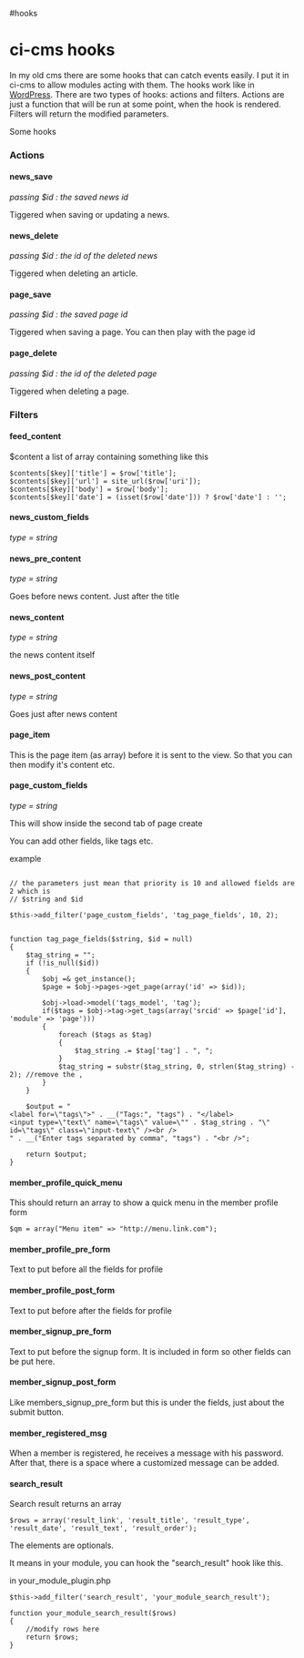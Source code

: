 #hooks

# ci-cms hooks #

In my old cms there are some hooks that can catch events easily. I put it in ci-cms to allow modules acting with them. The hooks work like in [WordPress](http://codex.wordpress.org/Plugin_API). There are two types of hooks: actions and filters. Actions are just a function that will be run at some point, when the hook is rendered. Filters will return the modified parameters.

Some hooks

### Actions ###
#### news\_save ####
_passing $id : the saved news id_

Tiggered when saving or updating a news.

#### news\_delete ####
_passing $id : the id of the deleted news_

Tiggered when deleting an article.

#### page\_save ####
_passing $id : the saved page id_

Tiggered when saving a page. You can then play with the page id

#### page\_delete ####
_passing $id : the id of the deleted page_

Tiggered when deleting a page.
### Filters ###

#### feed\_content ####

$content
a list of array containing something like this

```
$contents[$key]['title'] = $row['title'];
$contents[$key]['url'] = site_url($row['uri']);
$contents[$key]['body'] = $row['body'];
$contents[$key]['date'] = (isset($row['date'])) ? $row['date'] : '';
```

#### news\_custom\_fields ####
_type = string_

#### news\_pre\_content ####
_type = string_

Goes before news content. Just after the title

#### news\_content ####
_type = string_

the news content itself
#### news\_post\_content ####
_type = string_

Goes just after news content


#### page\_item ####
This is the page item (as array) before it is sent to the view. So that you can then modify it's content etc.

#### page\_custom\_fields ####
_type = string_

This will show inside the second tab of page create

You can add other fields, like tags etc.

example
```

// the parameters just mean that priority is 10 and allowed fields are 2 which is 
// $string and $id

$this->add_filter('page_custom_fields', 'tag_page_fields', 10, 2);


function tag_page_fields($string, $id = null)
{
	$tag_string = "";
	if (!is_null($id))
	{
		$obj =& get_instance();
		$page = $obj->pages->get_page(array('id' => $id));
	
		$obj->load->model('tags_model', 'tag');
		if($tags = $obj->tag->get_tags(array('srcid' => $page['id'], 'module' => 'page')))
		{
			foreach ($tags as $tag)
			{
				$tag_string .= $tag['tag'] . ", ";
			}
			$tag_string = substr($tag_string, 0, strlen($tag_string) - 2); //remove the ,
		}
	}
	
	$output = "
<label for=\"tags\">" . __("Tags:", "tags") . "</label>
<input type=\"text\" name=\"tags\" value=\"" . $tag_string . "\" id=\"tags\" class=\"input-text\" /><br />
" . __("Enter tags separated by comma", "tags") . "<br />";
	
	return $output;
}

```

#### member\_profile\_quick\_menu ####
This should return an array to show a quick menu in the member profile form
```
$qm = array("Menu item" => "http://menu.link.com");
```

#### member\_profile\_pre\_form ####
Text to put before all the fields for profile

#### member\_profile\_post\_form ####
Text to put before after the fields for profile

#### member\_signup\_pre\_form ####

Text to put before the signup form. It is included in form so other fields can be put here.

#### member\_signup\_post\_form ####

Like members\_signup\_pre\_form but this is under the fields, just about the submit button.

#### member\_registered\_msg ####

When a member is registered, he receives a message with his password. After that, there is a space where a customized message can be added.

#### search\_result ####

Search result returns an array

```
$rows = array('result_link', 'result_title', 'result_type', 'result_date', 'result_text', 'result_order');
```

The elements are optionals.

It means in your module, you can hook the "search\_result" hook like this.

in your\_module\_plugin.php
```
$this->add_filter('search_result', 'your_module_search_result');
	
function your_module_search_result($rows)
{
    //modify rows here
    return $rows;
}
```